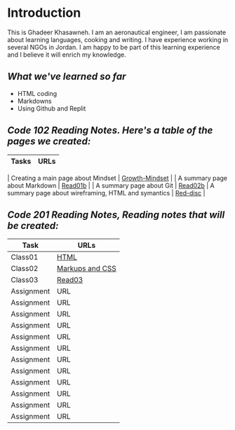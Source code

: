 # Introduction
This is Ghadeer Khasawneh. I am an aeronautical engineer, I am passionate about learning languages, cooking and writing. I have experience working in several NGOs in Jordan. I am happy to be part of this learning experience and I believe it will enrich my knowledge.
## *What we've learned so far*
* HTML coding
* Markdowns
* Using Github and Replit

## *Code 102 Reading Notes. Here's a table of the pages we created:*

| Tasks     | URLs |
| ----------- | ----------- |

| Creating a main page about Mindset   | [Growth-Mindset](https://ghadeerkh9.github.io/reading-notes/Growth-Mindset)     |
| A summary page about Markdown   | [Read01b](https://ghadeerkh9.github.io/reading-notes/read01b)       |
| A summary page about Git   | [Read02b](https://ghadeerkh9.github.io/reading-notes/read02b)
| A summary page about wireframing, HTML and symantics   | [Red-disc](https://ghadeerkh9.github.io/reading-notes/Ref-disc)      |

## *Code 201 Reading Notes, Reading notes that will be created:*
| Task     | URLs |
| ----------- | ----------- |
| Class01   | [HTML](https://ghadeerkh9.github.io/reading-notes/class-01)   |
| Class02   | [Markups and CSS](https://ghadeerkh9.github.io/reading-notes/class02)  |
| Class03    | [Read03](https://ghadeerkh9.github.io/reading-notes/class201/read03)     |
| Assignment    | URL     |
| Assignment    | URL     |
| Assignment    | URL     |
| Assignment    | URL     |
| Assignment    | URL     |
| Assignment    | URL     |
| Assignment    | URL     |
| Assignment    | URL     |
| Assignment    | URL     |
| Assignment    | URL     |
| Assignment    | URL     |
| Assignment    | URL     |